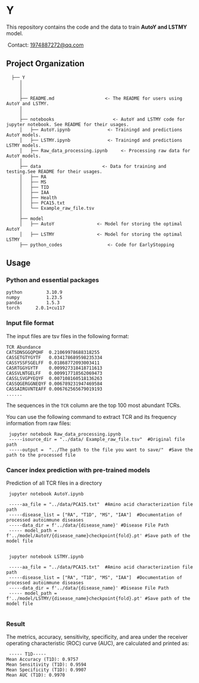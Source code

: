 # Y

This repository contains the code and the data to train **AutoY and LSTMY** model.

​    Contact: 1974887272@qq.com
## Project Organization
      ├── Y                     
         │
         │
         │     
         ├── README.md                   <- The README for users using AutoY and LSTMY.
         │
         │
         ├── notebooks                      <- AutoY and LSTMY code for jupyter notebook. See README for their usages.
         │   ├── AutoY.ipynb              <- Trainingd and predictions AutoY models.
         │   ├── LSTMY.ipynb              <- Trainingd and predictions LSTMY models. 
         │   ├── Raw_data_processing.ipynb     <- Processing raw data for AutoY models.
         │
         ├── data                       <- Data for training and testing.See README for their usages.
         │   ├── RA
         │   ├── MS                   
         │   ├── TID                     
         │   ├── IAA                   
         │   ├── Health   
         │   ├── PCA15.txt  
         │   └── Example_raw_file.tsv        
         │
         ├── model
         │   ├── AutoY                <- Model for storing the optimal AutoY  
         │   ├── LSTMY                <- Model for storing the optimal LSTMY    
         ├── python_codes                 <- Code for EarlyStopping    
          
       
             

## Usage

### Python and essential packages

```
python         3.10.9
numpy          1.23.5
pandas         1.5.3
torch      2.0.1+cu117
```

### Input file format

The input files are tsv files in the following format:

```
TCR	Abundance
CATSDNSGGQPQHF	0.21069978688318255
CASSETGTYGYTF	0.034178689598235334
CASSYSSFSGELFF	0.01868772093003411
CASRTGGYGYTF	0.009927318418711613
CASSVLNTGELFF	0.009917718562069473
CASSLSVGPYEQYF	0.007108160518136263
CASSQGERGGNEQYF	0.006789231947469584
CASSAIRGVNTEAFF	0.006762565679019193
......
```

The sequences in the `TCR` column are the top 100 most abundant TCRs.

You can use the following command to extract TCR and its frequency information from raw files:

```
 jupyter notebook Raw_data_processing.ipynb 
 -----isource_dir = "../data/ Example_raw_file.tsv"  #Original file path
 -----output =  "../The path to the file you want to save/"  #Save the path to the processed file
```

### Cancer index prediction with pre-trained models

Prediction of all TCR files in a directory

```
 jupyter notebook AutoY.ipynb 
 
 -----aa_file = "../data/PCA15.txt"  #Amino acid characterization file path
 -----disease_list = ["RA", "T1D", "MS", "IAA"]  #Documentation of processed autoimmune diseases
 -----data_dir = f'../data/{disease_name}' #Disease File Path
 ----- model_path = f'../model/AutoY/{disease_name}checkpoint{fold}.pt' #Save path of the model file
 
```
```
 jupyter notebook LSTMY.ipynb 
 
 -----aa_file = "../data/PCA15.txt"  #Amino acid characterization file path
 -----disease_list = ["RA", "T1D", "MS", "IAA"]  #Documentation of processed autoimmune diseases
 -----data_dir = f'../data/{disease_name}' #Disease File Path
 ----- model_path = f'../model/LSTMY/{disease_name}checkpoint{fold}.pt' #Save path of the model file
 
```
### Result

The metrics, accuracy, sensitivity, specificity, and area under the receiver operating characteristic (ROC) curve (AUC), are calculated and printed as:
``` 
 ----- T1D-----
Mean Accuracy (T1D): 0.9757
Mean Sensitivity (T1D): 0.9594
Mean Specificity (T1D): 0.9907
Mean AUC (T1D): 0.9970

```



